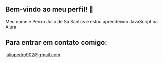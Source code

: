 ## Bem-vindo ao meu perfil! 👋
Meu nome é Pedro Julio de Sá Santos
e estou aprendendo JavaScript na Alura
## Para entrar em contato comigo:
juliopedro902@gmail.com
<!--
**pedrojulio11/pedrojulio11** is a ✨ _special_ ✨ repository because its `README.md` (this file) appears on your GitHub profile.

Here are some ideas to get you started:

- 🔭 I’m currently working on ...
- 🌱 I’m currently learning ...
- 👯 I’m looking to collaborate on ...
- 🤔 I’m looking for help with ...
- 💬 Ask me about ...
- 📫 How to reach me: ...
- 😄 Pronouns: ...
- ⚡ Fun fact: ...
-->
